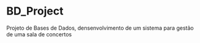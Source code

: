# BD_Project
Projeto de Bases de Dados, densenvolvimento de um sistema para gestão de 
uma sala de concertos 
